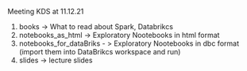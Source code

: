 
Meeting KDS at 11.12.21 

1. books -> What to read about Spark, Databrikcs
2. notebooks_as_html -> Exploratory Nootebooks in html format
3. notebooks_for_dataBriks - > Exploratory Nootebooks in dbc format (import them into DataBrikcs workspace and run)
4. slides -> lecture slides

